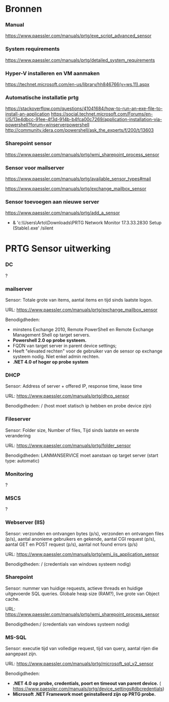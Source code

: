 # Bronnen
### Manual
https://www.paessler.com/manuals/prtg/exe_script_advanced_sensor
### System requirements
https://www.paessler.com/manuals/prtg/detailed_system_requirements
### Hyper-V installeren en VM aanmaken
https://technet.microsoft.com/en-us/library/hh846766(v=ws.11).aspx
### Automatische installatie prtg
https://stackoverflow.com/questions/41041684/how-to-run-an-exe-file-to-install-an-application
https://social.technet.microsoft.com/Forums/en-US/13e4dbcc-91ee-4f3d-914b-b4fca00c7269/application-installation-via-powershell?forum=winserverpowershell
http://community.idera.com/powershell/ask_the_experts/f/200/t/13603
### Sharepoint sensor
https://www.paessler.com/manuals/prtg/wmi_sharepoint_process_sensor

### Sensor voor mailserver
https://www.paessler.com/manuals/prtg/available_sensor_types#mail

https://www.paessler.com/manuals/prtg/exchange_mailbox_sensor

### Sensor toevoegen aan nieuwe server
https://www.paessler.com/manuals/prtg/add_a_sensor



* & 'c:\Users\Arto\Downloads\PRTG Network Monitor 17.3.33.2830 Setup (Stable).exe' /silent

# PRTG Sensor uitwerking

### DC

?

### mailserver

Sensor: Totale grote van items, aantal items en tijd sinds laatste logon.

URL: https://www.paessler.com/manuals/prtg/exchange_mailbox_sensor

Benodigdheden:
- minstens Exchange 2010, Remote PowerShell en Remote Exchange Management Shell op target servers.
- **Powershell 2.0 op probe systeem.**
- FQDN van target server in parent device settings;
- Heeft "elevated rechten" voor de gebruiker van de sensor op exchange systeem nodig. Niet enkel admin rechten.
- **.NET 4.0 of hoger op probe system**

### DHCP

Sensor: Address of server + offered IP, response time, lease time

URL: https://www.paessler.com/manuals/prtg/dhcp_sensor

Benodigdheden: / (host moet statisch ip hebben en probe device zijn)

### Fileserver

Sensor: Folder size, Number of files, Tijd sinds laatste en eerste verandering

URL: https://www.paessler.com/manuals/prtg/folder_sensor

Benodigdheden: LANMANSERVICE moet aanstaan op target server (start type: automatic)

### Monitoring

?

### MSCS

?

### Webserver (IIS)

Sensor: verzonden en ontvangen bytes (p/s), verzonden en ontvangen files (p/s), aantal anonieme gebruikers en gekende, aantal CGI request (p/s), aantal GET en POST request (p/s), aantal not found errors (p/s)

URL:  https://www.paessler.com/manuals/prtg/wmi_iis_application_sensor

Benodigdheden: / (credentials van windows systeem nodig)

### Sharepoint

Sensor: nummer van huidige requests, actieve threads en huidige uitgevoerde SQL queries. Globale heap size (RAM?), live grote van Object cache.

URL: https://www.paessler.com/manuals/prtg/wmi_sharepoint_process_sensor

Benodigdheden:/ (credentials van windows systeem nodig)

### MS-SQL

Sensor: executie tijd van volledige request, tijd van query, aantal rijen die aangepast zijn.

URL: https://www.paessler.com/manuals/prtg/microsoft_sql_v2_sensor

Benodigdheden:
- **.NET 4.0 op probe, credentials, poort en timeout van parent device.**
( https://www.paessler.com/manuals/prtg/device_settings#dbcredentials)
- **Microsoft .NET Framework moet geinstalleerd zijn op PRTG probe.**
